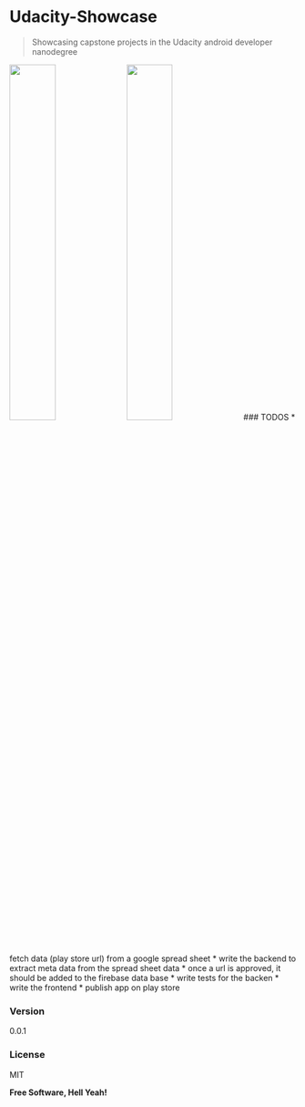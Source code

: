 # Udacity-Showcase
> Showcasing capstone projects in the Udacity android developer nanodegree
<img width="40%" src="https://cloud.githubusercontent.com/assets/5713737/16913574/fb59d52e-4d08-11e6-8aae-e29e9a742bed.png" />
<img width="40%" src="https://cloud.githubusercontent.com/assets/5713737/16913573/fb515d22-4d08-11e6-8fc6-1630e01d6ce7.png" />
### TODOS
* fetch data (play store url) from a google spread sheet
* write the backend to extract meta data from the spread sheet data
* once a url is approved, it should be added to the firebase data base
* write tests for the backen
* write the frontend
* publish app on play store

### Version
0.0.1

### License
MIT


**Free Software, Hell Yeah!**
